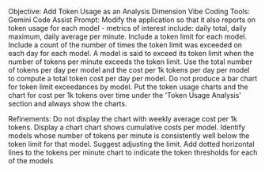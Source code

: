 
Objective: Add Token Usage as an Analysis Dimension
Vibe Coding Tools: Gemini Code Assist
Prompt:
Modify the application so that it also reports on token usage for each model - metrics of interest include: daily total, daily maximum, daily average per minute.
Include a token limit for each model.
Include a count of the number of times the token limit was exceeded on each day for each model. A model is said to exceed its token limit when the number of tokens per minute exceeds the token limit.
Use the total number of tokens per day per model and the cost per 1k tokens per day per model to compute a total token cost per day per model.
Do not produce a bar chart for token limit exceedances by model.
Put the token usage charts and the chart for cost per 1k tokens over time under the 'Token Usage Analysis' section and always show the charts.

Refinements:
Do not display the chart with weekly average cost per 1k tokens.
Display a chart chart shows cumulative costs per model.
Identify models whose number of tokens per minute is consistently well below the token limit for that model.  Suggest adjusting the limit.
Add dotted horizontal lines to the tokens per minute chart to indicate the token thresholds for each of the models